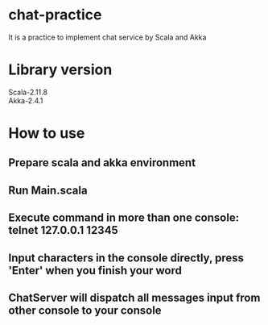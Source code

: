 # chat-practice
It is a practice to implement chat service by Scala and Akka

# Library version
Scala-2.11.8 <br>
Akka-2.4.1

# How to use
## Prepare scala and akka environment
## Run Main.scala
## Execute command in more than one console: telnet 127.0.0.1 12345
## Input characters in the console directly, press 'Enter' when you finish your word
## ChatServer will dispatch all messages input from other console to your console
